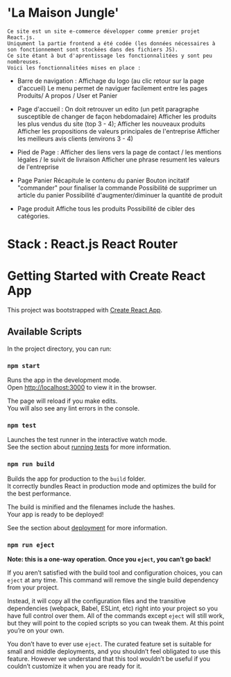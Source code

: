 # 'La Maison Jungle'
    Ce site est un site e-commerce développer comme premier projet React.js. 
    Uniqument la partie frontend a été codée (les données nécessaires à son fonctionnement sont stockées dans des fichiers JS).
    Ce site étant à but d'aprentissage les fonctionnalitées y sont peu nombreuses.
    Voici les fonctionnalitées mises en place :

* Barre de navigation :
    Affichage du logo (au clic retour sur la page d'accueil)
    Le menu permet de naviguer facilement entre les pages Produits/ A propos / User et Panier

* Page d'accueil :
    On doit retrouver un edito (un petit paragraphe susceptible de changer de façon hebdomadaire)
    Afficher les produits les plus vendus du site (top 3 - 4);
    Afficher les nouveaux produits
    Afficher les propositions de valeurs principales de l'entreprise
    Afficher les meilleurs avis clients (environs 3 - 4)

* Pied de Page :
    Afficher des liens vers la page de contact / les mentions légales / le suivit de livraison
    Afficher une phrase resument les valeurs de l'entreprise

* Page Panier 
    Récapitule le contenu du panier
    Bouton incitatif "commander" pour finaliser la commande
    Possibilité de supprimer un article du panier
    Possibilité d'augmenter/diminuer la quantité de produit

* Page produit
    Affiche tous les produits
    Possibilité de cibler des catégories.
# Stack : React.js React Router 

# Getting Started with Create React App

This project was bootstrapped with [Create React App](https://github.com/facebook/create-react-app).

## Available Scripts

In the project directory, you can run:

### `npm start`

Runs the app in the development mode.\
Open [http://localhost:3000](http://localhost:3000) to view it in the browser.

The page will reload if you make edits.\
You will also see any lint errors in the console.

### `npm test`

Launches the test runner in the interactive watch mode.\
See the section about [running tests](https://facebook.github.io/create-react-app/docs/running-tests) for more information.

### `npm run build`

Builds the app for production to the `build` folder.\
It correctly bundles React in production mode and optimizes the build for the best performance.

The build is minified and the filenames include the hashes.\
Your app is ready to be deployed!

See the section about [deployment](https://facebook.github.io/create-react-app/docs/deployment) for more information.

### `npm run eject`

**Note: this is a one-way operation. Once you `eject`, you can’t go back!**

If you aren’t satisfied with the build tool and configuration choices, you can `eject` at any time. This command will remove the single build dependency from your project.

Instead, it will copy all the configuration files and the transitive dependencies (webpack, Babel, ESLint, etc) right into your project so you have full control over them. All of the commands except `eject` will still work, but they will point to the copied scripts so you can tweak them. At this point you’re on your own.

You don’t have to ever use `eject`. The curated feature set is suitable for small and middle deployments, and you shouldn’t feel obligated to use this feature. However we understand that this tool wouldn’t be useful if you couldn’t customize it when you are ready for it.


